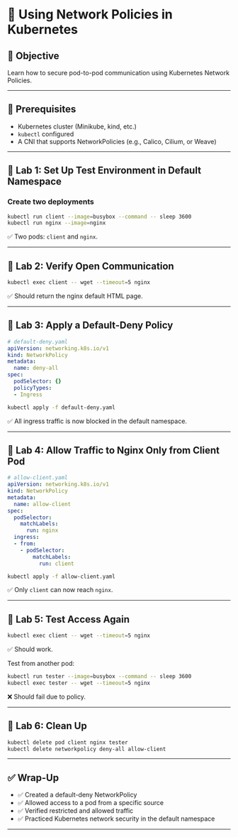 # 🧪 Using Network Policies in Kubernetes

## 🎯 Objective
Learn how to secure pod-to-pod communication using Kubernetes Network Policies.

---

## 🧰 Prerequisites

- Kubernetes cluster (Minikube, kind, etc.)
- `kubectl` configured
- A CNI that supports NetworkPolicies (e.g., Calico, Cilium, or Weave)

---

## 🔹 Lab 1: Set Up Test Environment in Default Namespace

### Create two deployments

```bash
kubectl run client --image=busybox --command -- sleep 3600
kubectl run nginx --image=nginx
```

✅ Two pods: `client` and `nginx`.

---

## 🔹 Lab 2: Verify Open Communication

```bash
kubectl exec client -- wget --timeout=5 nginx
```

✅ Should return the nginx default HTML page.

---

## 🔹 Lab 3: Apply a Default-Deny Policy

```yaml
# default-deny.yaml
apiVersion: networking.k8s.io/v1
kind: NetworkPolicy
metadata:
  name: deny-all
spec:
  podSelector: {}
  policyTypes:
  - Ingress
```

```bash
kubectl apply -f default-deny.yaml
```

✅ All ingress traffic is now blocked in the default namespace.

---

## 🔹 Lab 4: Allow Traffic to Nginx Only from Client Pod

```yaml
# allow-client.yaml
apiVersion: networking.k8s.io/v1
kind: NetworkPolicy
metadata:
  name: allow-client
spec:
  podSelector:
    matchLabels:
      run: nginx
  ingress:
  - from:
    - podSelector:
        matchLabels:
          run: client
```

```bash
kubectl apply -f allow-client.yaml
```

✅ Only `client` can now reach `nginx`.

---

## 🔹 Lab 5: Test Access Again

```bash
kubectl exec client -- wget --timeout=5 nginx
```

✅ Should work.

Test from another pod:

```bash
kubectl run tester --image=busybox --command -- sleep 3600
kubectl exec tester -- wget --timeout=5 nginx
```

❌ Should fail due to policy.

---

## 🔹 Lab 6: Clean Up

```bash
kubectl delete pod client nginx tester
kubectl delete networkpolicy deny-all allow-client
```

---

## ✅ Wrap-Up

- ✅ Created a default-deny NetworkPolicy
- ✅ Allowed access to a pod from a specific source
- ✅ Verified restricted and allowed traffic
- ✅ Practiced Kubernetes network security in the default namespace

---